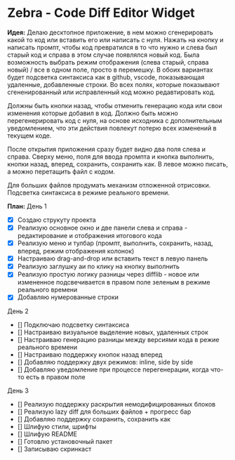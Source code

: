 # Zebra - Code Diff Editor Widget

**Идея:**
Делаю десктопное приложение, в нем можно сгенерировать какой то код или вставить его или написать с нуля.
Нажать на кнопку и написать промпт, чтобы код превратился в то что нужно и слева был старый код и справа в этом случае появлялся новый код.
Была возможность выбрать режим отображения (слева старый, справа новый) / все в одном поле, просто в перемешку. В обоих вариантах будет подсветка синтаксиса как в github, vscode, показывающая удаленные, добавленные строки. Во всех полях, которые показывают сгененированный или исправленный код можно редавтировать код.

Должны быть кнопки назад, чтобы отменить генерацию кода или свои изменения которые добавил в код. Должно быть можно перегенерировать код с нуля, на основе исходника с дополнительным уведомлением, что эти действия повлекут потерю всех изменений в текущем коде.

После открытия приложения сразу будет видно два поля слева и справа. Сверху меню, поля для ввода промпта и кнопка выполнить, кнопки назад, вперед, сохранить, сохранить как. В левое можно писать, а можно перетащить файл с кодом.

Для больших файлов продумать механизм отложенной отрисовки.
Подсветка синтаксиса в режиме реального времени.

**План:**
День 1
- [x] Создаю струкуту проекта
- [x] Реализую основное окно и две панели слева и справа - редактирование и отображения итогового кода
- [x] Реализую меню и тулбар (промпт, выполнить, сохранить, назад, вперед, режим отображения колонок)
- [x] Настраиваю drag-and-drop или вставить текст в левую панель
- [x] Реализую заглушку аи по клику на кнопку выполнить
- [x] Реализую простую логику разницы через difflib - новое или измененное подсвечивается в правом поле зеленым в режиме реального времени
- [x] Добавляю нумерованные строки

День 2
- [] Подключаю подсветку синтаксиса
- [] Настраиваю визуальное выделение новых, удаленных строк
- [] Настраиваю генерацию разницы между версиями кода в режие реального времени
- [] Настраиваю поддержку кнопок назад вперед
- [] Добавляю поддержку двух режимов: inline, side by side
- [] Добавляю уведомление при процессе перегенерации, когда что-то есть в правом поле

День 3
- [] Реализую поддержку раскрытия немодифицированных блоков
- [] Реализую lazy diff для больших файлов + прогресс бар
- [] Добавляю поддержку сохранить, сохранить как
- [] Шлифую стили, шрифты
- [] Шлифую README
- [] Готовлю установочный пакет
- [] Записываю скринкаст